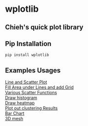 # wplotlib
## Chieh's quick plot library
## Pip Installation
```sh
pip install wplotlib
```

## Examples Usages
[Line and Scatter Plot](https://github.com/endsley/wPlotLib/blob/main/examples/ipynb/draw_lines_scatter.ipynb) \
[Fill Area under Lines and add Grid](https://github.com/endsley/wPlotLib/blob/main/examples/ipynb/grid_fill_in_area.ipynb) \
[Various Scatter Functions](https://github.com/endsley/wPlotLib/blob/main/examples/ipynb/various_scatter_functions.ipynb) \
[Draw histogram](https://github.com/endsley/wPlotLib/blob/main/examples/ipynb/histogram.ipynb) \
[Draw heatmap](https://github.com/endsley/wPlotLib/blob/main/examples/ipynb/heatmap.ipynb) \
[Plot out clustering Results](https://github.com/endsley/wPlotLib/blob/main/examples/ipynb/plot_cluster_results.ipynb) \
[Bar Chart](https://github.com/endsley/wPlotLib/blob/main/examples/ipynb/bar.ipynb) \
[3D mesh](https://github.com/endsley/wPlotLib/blob/main/examples/ipynb/mesh3d.ipynb) 


